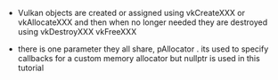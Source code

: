 - Vulkan objects are created or assigned using vkCreateXXX or vkAllocateXXX and then when no longer needed they are destroyed using vkDestroyXXX vkFreeXXX

- there is one parameter they all share, pAllocator . its used to specify callbacks for a custom memory allocator but nullptr is used in this tutorial
